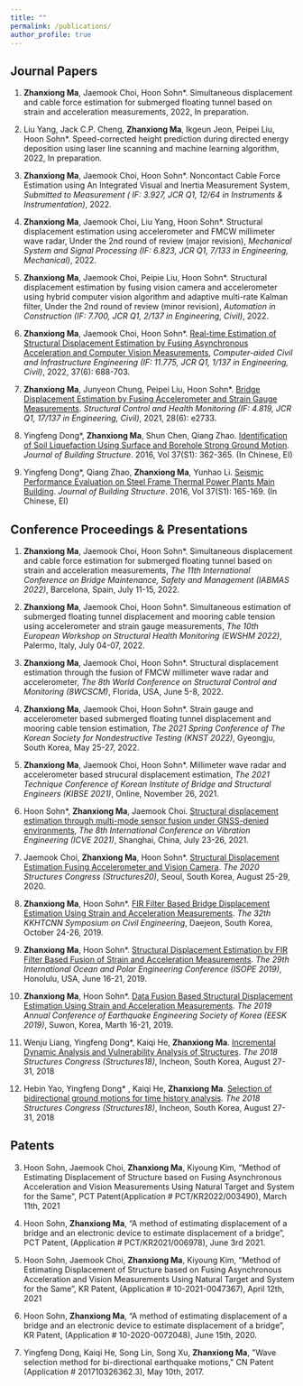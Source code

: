 ```yaml
---
title: ""
permalink: /publications/
author_profile: true
---
```

## Journal Papers

1. **Zhanxiong Ma**, Jaemook Choi, Hoon Sohn\*. Simultaneous displacement and cable force estimation for submerged floating tunnel based on strain and acceleration measurements, 2022, In preparation. 

2. Liu Yang, Jack C.P. Cheng, **Zhanxiong Ma**, Ikgeun Jeon, Peipei Liu, Hoon Sohn*. Speed-corrected height prediction during directed energy deposition using laser line scanning and machine learning algorithm, 2022, In preparation.

4. **Zhanxiong Ma**, Jaemook Choi, Hoon Sohn\*. Noncontact Cable Force Estimation using An Integrated Visual and Inertia Measurement System, *Submitted to Measurement ( IF: 3.927, JCR Q1, 12/64 in Instruments & Instrumentation)*, 2022.

3.  **Zhanxiong Ma**, Jaemook Choi, Liu Yang, Hoon Sohn\*. Structural displacement estimation using accelerometer and FMCW millimeter wave radar, Under the 2nd round of review (major revision), *Mechanical System and Signal Processing (IF: 6.823, JCR Q1, 7/133 in Engineering, Mechanical)*, 2022.

1.  **Zhanxiong Ma**, Jaemook Choi, Peipie Liu, Hoon Sohn\*. Structural displacement estimation by fusing vision camera and accelerometer using hybrid computer vision algorithm and adaptive multi-rate Kalman filter, Under the 2nd round of review (minor revision), *Automation in Construction (IF: 7.700, JCR Q1, 2/137 in Engineering, Civil)*, 2022.

2.  **Zhanxiong Ma**, Jaemook Choi, Hoon Sohn\*. [Real-time Estimation of Structural Displacement Estimation by Fusing Asynchronous Acceleration and Computer Vision Measurements](https://onlinelibrary.wiley.com/doi/abs/10.1111/mice.12767), *Computer-aided Civil and Infrastructure Engineering (IF: 11.775, JCR Q1, 1/137 in Engineering, Civil)*, 2022, 37(6): 688-703.

3.	**Zhanxiong Ma**, Junyeon Chung, Peipei Liu, Hoon Sohn\*. [Bridge Displacement Estimation by Fusing Accelerometer and Strain Gauge Measurements](https://onlinelibrary.wiley.com/doi/abs/10.1002/stc.2733). *Structural Control and Health Monitoring (IF: 4.819, JCR Q1, 17/137 in Engineering, Civil)*, 2021, 28(6): e2733.

4.	Yingfeng Dong\*, **Zhanxiong Ma**, Shun Chen, Qiang Zhao. [Identification of Soil Liquefaction Using Surface and Borehole Strong Ground Motion](https://www.cnki.com.cn/Article/CJFDTotal-JZJB2016S1051.htm). *Journal of Building Structure*. 2016, Vol 37(S1): 362-365. (In Chinese, EI)

5.	Yingfeng Dong\*, Qiang Zhao, **Zhanxiong Ma**, Yunhao Li. [Seismic Performance Evaluation on Steel Frame Thermal Power Plants Main Building](https://www.cnki.com.cn/Article/CJFDTotal-JZJB2016S1024.htm). *Journal of Building Structure*. 2016, Vol 37(S1): 165-169. (In Chinese, EI)

## Conference Proceedings & Presentations

1. **Zhanxiong Ma**, Jaemook Choi, Hoon Sohn\*. Simultaneous displacement and cable force estimation for submerged floating tunnel based on strain and acceleration measurements, *The 11th International Conference on Bridge Maintenance, Safety and Management (IABMAS 2022)*, Barcelona, Spain, July 11-15, 2022.

1. **Zhanxiong Ma**, Jaemook Choi, Hoon Sohn\*. Simultaneous estimation of submerged floating tunnel displacement and mooring cable tension using accelerometer and strain gauge measurements, *The 10th European Workshop on Structural Health Monitoring (EWSHM 2022)*, Palermo, Italy, July 04-07, 2022.

2. **Zhanxiong Ma**, Jaemook Choi, Hoon Sohn\*. Structural displacement estimation through the fusion of FMCW millimeter wave radar and accelerometer, *The 8th World Conference on Structural Control and Monitoring (8WCSCM)*, Florida, USA, June 5-8, 2022.

1. **Zhanxiong Ma**, Jaemook Choi, Hoon Sohn\*. Strain gauge and accelerometer based submerged floating tunnel displacement and mooring cable tension estimation, *The 2021 Spring Conference of The Korean Society for Nondestructive Testing (KNST 2022)*, Gyeongju, South Korea, May 25-27, 2022.

3. **Zhanxiong Ma**, Jaemook Choi, Hoon Sohn\*. Millimeter wave radar and accelerometer based strucural displacement estimation, *The 2021 Technique Conference of Korean Institute of Bridge and Structural Engineers (KIBSE 2021)*, Online, November 26, 2021.

3. Hoon Sohn\*, **Zhanxiong Ma**, Jaemook Choi. [Structural displacement estimation through multi-mode sensor fusion under GNSS-denied environments](https://icve.sjtu.edu.cn/wt_jb.html), *The 8th International Conference on Vibration Engineering (ICVE 2021)*, Shanghai, China, July 23-26, 2021.

5. Jaemook Choi, **Zhanxiong Ma**, Hoon Sohn\*. [Structural Displacement Estimation Fusing Accelerometer and Vision Camera](http://www.i-asem.org/publication_conf/structures20/6.SM/2.SM582/SM2582_6597A.pdf). *The 2020 Structures Congress (Structures20)*, Seoul, South Korea, August 25-29, 2020.

7. **Zhanxiong Ma**, Hoon Sohn\*. [FIR Filter Based Bridge Displacement Estimation Using Strain and Acceleration Measurements](https://koasas.kaist.ac.kr/handle/10203/270122). *The 32th KKHTCNN Symposium on Civil Engineering*, Daejeon, South Korea, October 24-26, 2019.

9. **Zhanxiong Ma**, Hoon Sohn\*. [Structural Displacement Estimation by FIR Filter Based Fusion of Strain and Acceleration Measurements](https://onepetro.org/ISOPEIOPEC/proceedings-abstract/ISOPE19/All-ISOPE19/ISOPE-I-19-637/21666). *The 29th International Ocean and Polar Engineering Conference (ISOPE 2019)*, Honolulu, USA, June 16-21, 2019.

11. **Zhanxiong Ma**, Hoon Sohn\*. [Data Fusion Based Structural Displacement Estimation Using Strain and Acceleration Measurements](https://github.com/mzhx2017/Personal/blob/master/_publications/Conference%20Program.pdf). *The 2019 Annual Conference of Earthquake Engineering Society of Korea (EESK 2019)*, Suwon, Korea, Marth 16-21, 2019.

13. Wenju Liang, Yingfeng Dong\*, Kaiqi He, **Zhanxiong Ma**. [Incremental Dynamic Analysis and Vulnerability Analysis of Structures](http://www.i-asem.org/publication_conf/structures18/8.ASMM18/YP.63.SM1559_5252F6.pdf). *The 2018 Structures Congress (Structures18)*, Incheon, South Korea, August 27-31, 2018

15. Hebin Yao, Yingfeng Dong\* , Kaiqi He, **Zhanxiong Ma**. [Selection of bidirectional ground motions for time history analysis](http://www.i-asem.org/publication_conf/structures18/8.ASMM18/YP.62.SM1558_5248F6.pdf). *The 2018 Structures Congress (Structures18)*, Incheon, South Korea, August 27-31, 2018

## Patents

3. Hoon Sohn, Jaemook Choi, **Zhanxiong Ma**, Kiyoung Kim, “Method of Estimating Displacement of Structure based on Fusing Asynchronous Acceleration and Vision Measurements Using Natural Target and System for the Same", PCT Patent(Application # PCT/KR2022/003490), March 11th, 2021

1. Hoon Sohn, **Zhanxiong Ma**, “A method of estimating displacement of a bridge and an electronic device to estimate displacement of a bridge”, PCT Patent, (Application # PCT/KR2021/006978), June 3rd 2021.

3. Hoon Sohn, Jaemook Choi, **Zhanxiong Ma**, Kiyoung Kim, “Method of Estimating Displacement of Structure based on Fusing Asynchronous Acceleration and Vision Measurements Using Natural Target and System for the Same”, KR Patent, (Application # 10-2021-0047367), April 12th, 2021

4. Hoon Sohn, **Zhanxiong Ma**, “A method of estimating displacement of a bridge and an electronic device to estimate displacement of a bridge”, KR Patent, (Application # 10-2020-0072048), June 15th, 2020.

5. Yingfeng Dong, Kaiqi He, Song Lin, Song Xu, **Zhanxiong Ma**, "Wave selection method for bi-directional earthquake motions," CN Patent (Application # 201710326362.3), May 10th, 2017.



